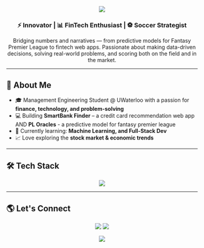 <!-- Banner -->
<p align="center">
  <img src="https://capsule-render.vercel.app/api?type=wave&color=0:1e3c72,100:2a5298&height=200&section=header&text=Aradhana%20Udhatya&fontSize=50&fontColor=ffffff&animation=fadeIn" />
</p>

<!-- Short bio -->
<h3 align="center">⚡ Innovator | 📊 FinTech Enthusiast | ⚽ Soccer Strategist</h3>
<p align="center">
  Bridging numbers and narratives — from predictive models for Fantasy Premier League to fintech web apps.  
  Passionate about making data-driven decisions, solving real-world problems, and scoring both on the field and in the market.
</p>

---

## 🚀 About Me
- 🎓 Management Engineering Student @ UWaterloo with a passion for **finance, technology, and problem-solving**  
- 💻 Building **SmartBank Finder** – a credit card recommendation web app AND **PL Oracles** - a predictive model for fantasy premier league
- 🌱 Currently learning: **Machine Learning, and Full-Stack Dev**  
- 📈 Love exploring the **stock market & economic trends**

---

## 🛠 Tech Stack
<p align="center">
  <img src="https://skillicons.dev/icons?i=python,javascript,html,css,tailwind,react,nodejs,git,github,vscode" />
</p>

---

## 🌎 Let's Connect
<p align="center">
  <a href="https://www.linkedin.com/in/aradhana-udhatya/"><img src="https://img.shields.io/badge/-LinkedIn-0A66C2?style=flat&logo=linkedin&logoColor=white"></a>
  <a href="mailto:aradhanavu@gmail.com"><img src="https://img.shields.io/badge/-Email-D14836?style=flat&logo=gmail&logoColor=white"></a>
</p>

<!-- Footer -->
<p align="center">
  <img src="https://capsule-render.vercel.app/api?type=waving&color=0:1e3c72,100:2a5298&height=100&section=footer"/>
</p>

<!--
**AradhanaVU/AradhanaVU** is a ✨ _special_ ✨ repository because its `README.md` (this file) appears on your GitHub profile.

Here are some ideas to get you started:

- 🔭 I’m currently working on ...
- 🌱 I’m currently learning ...
- 👯 I’m looking to collaborate on ...
- 🤔 I’m looking for help with ...
- 💬 Ask me about ...
- 📫 How to reach me: ...
- 😄 Pronouns: ...
- ⚡ Fun fact: ...
-->

